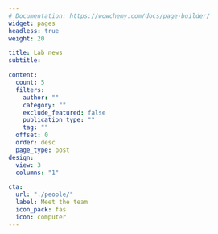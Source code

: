 ```yaml
---
# Documentation: https://wowchemy.com/docs/page-builder/
widget: pages
headless: true
weight: 20

title: Lab news
subtitle:

content:
  count: 5
  filters:
    author: ""
    category: ""
    exclude_featured: false
    publication_type: ""
    tag: ""
  offset: 0
  order: desc
  page_type: post
design:
  view: 3
  columns: "1"

cta:
  url: "./people/"
  label: Meet the team
  icon_pack: fas
  icon: computer
---
```




